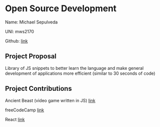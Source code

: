 # Open Source Development

Name: Michael Sepulveda

UNI: mws2170

Github: [link](https://github.com/mwsepulveda)

## Project Proposal

Library of JS snippets to better learn the language and make general development of applications more efficient (similar to 30 seconds of code)

## Project Contributions

Ancient Beast (video game written in JS) [link](https://github.com/FreezingMoon/AncientBeast)

freeCodeCamp [link](https://github.com/freeCodeCamp/freeCodeCamp)

React [link](https://github.com/facebook/react)
